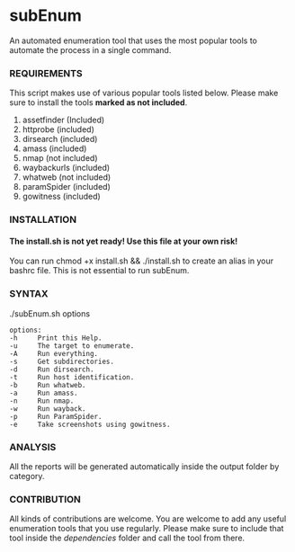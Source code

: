 # subEnum
An automated enumeration tool that uses the most popular tools to automate the process in a single command.

### REQUIREMENTS
This script makes use of various popular tools listed below. Please make sure to install the tools **marked as not included**.
1. assetfinder (Included)
2. httprobe (included)
3. dirsearch (included)
4. amass (included)
5. nmap (not included)
6. waybackurls (included)
7. whatweb (not included)
8. paramSpider (included)
9. gowitness (included)

### INSTALLATION
#### The install.sh is not yet ready! Use this file at your own risk! 
You can run chmod +x install.sh && ./install.sh to create an alias in your bashrc file. This is not essential to run subEnum.

### SYNTAX
./subEnum.sh options

	options:
	-h     Print this Help.
	-u     The target to enumerate.
	-A     Run everything.
	-s     Get subdirectories.
	-d     Run dirsearch.
	-t     Run host identification.
    -b     Run whatweb.
	-a     Run amass.
	-n     Run nmap.
	-w     Run wayback.
	-p 	   Run ParamSpider.
	-e     Take screenshots using gowitness.

### ANALYSIS
All the reports will be generated automatically inside the output folder by category.


### CONTRIBUTION
All kinds of contributions are welcome. You are welcome to add any useful enumeration tools that you use regularly. 
Please make sure to include that tool inside the *dependencies* folder and call the tool from there.
